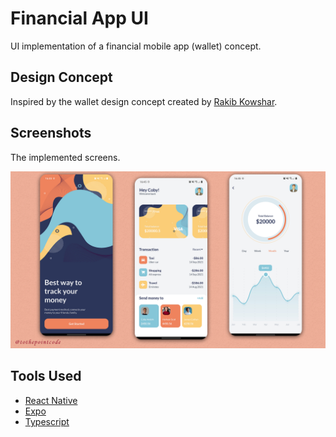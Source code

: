 # Financial App UI

UI implementation of a financial mobile app (wallet) concept.

## Design Concept

Inspired by the wallet design concept created by [Rakib Kowshar](https://dribbble.com/shots/14392439-Wallet-App-Design).

## Screenshots

The implemented screens.

![wallet app ui](./assets/shots/money_bag_shots.png)

## Tools Used

- [React Native](https://reactnative.dev/)
- [Expo](https://expo.io/)
- [Typescript](https://www.typescriptlang.org/)
